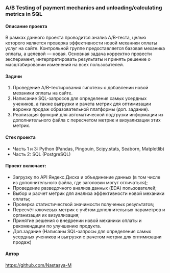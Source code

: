 ### A/B Testing of payment mechanics and unloading/calculating metrics in SQL
#### Описание проекта
В рамках данного проекта проводится анализ A/B-теста, целью которого является проверка эффективности новой механики оплаты услуг на сайте.
Контрольной группе предоставляется базовая механика оплаты, а целевой — новая. Основная задача корректно провести эксперимент, интерпретировать результаты и принять решение о масштабировании изменений на всех пользователей.
#### Задачи
1. Проведение A/B-тестирования гипотезы о добавлении новой механики оплаты на сайте.
2. Написание SQL-запросов для определения самых усердных учеников, а также выгрузки и рачета метрик для оптимизации воронки продаж образовательной платформы (доп. задание).
3. Реализация функций для автоматической подгрузки информации из дополнительного файла с пересчетом метрик и визуализации этих метрик.
#### Стек проекта
* Часть 1 и 3: Python (Pandas, Pingouin, Scipy.stats, Seaborn, Matplotlib)
* Часть 2: SQL (PostgreSQL)
#### Проект включает:
* Загрузку по API Яндекс.Диска и объединение данных (в том числе из дополнительного файла, где заголовки могут отличаться);
* Проведение разведочного анализа данных (EDA) пользователей;
* Выбор и расчет метрик для анализа эффективности новой механики оплаты;
* Проверка статистичесткой значимости полученых результатов;
* Пересчёт ключевых метрик с учётом дополнительных параметров и организация их визуализация;
* Принятие решения о внедрении новой механики оплаты и рекомендации по улучшению продукта.
* Доп.задание (Написаны SQL-запросы для определения самых усердных учеников и выгрузки с рачетом метрик для оптимизации продаж)

#### Автор
https://github.com/Nastasya-M
